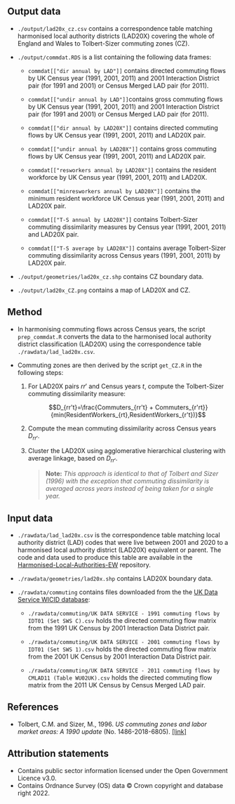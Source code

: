 <p align="justify">


## Output data

- `./output/lad20x_cz.csv` contains a correspondence table matching harmonised local authority districts (LAD20X) covering the whole of England and Wales to Tolbert-Sizer commuting zones (CZ).
  
- `./output/commdat.RDS`  is a list containing the following data frames:
    - `commdat[["dir annual by LAD"]]`  contains directed commuting flows by UK Census year (1991, 2001, 2011) and 2001 Interaction District pair (for 1991 and 2001) or Census Merged LAD pair (for 2011).
  
    - `commdat[["undir annual by LAD"]]`contains gross commuting flows by  UK Census year (1991, 2001, 2011) and 2001 Interaction District pair (for 1991 and 2001) or Census Merged LAD pair (for 2011).
  
    -  `commdat[["dir annual by LAD20X"]]` contains directed commuting flows  by UK Census year (1991, 2001, 2011) and  LAD20X pair.
  
    - `commdat[["undir annual by LAD20X"]]` contains gross commuting flows by UK Census year (1991, 2001, 2011) and LAD20X pair.
  
    -  `commdat[["resworkers annual by LAD20X"]]` contains the resident workforce by UK Census year (1991, 2001, 2011) and LAD20X.
  
    -   `commdat[["minresworkers annual by LAD20X"]]` contains the minimum resident workforce UK Census year (1991, 2001, 2011)  and LAD20X pair.
  
    - `commdat[["T-S annual by LAD20X"]]` contains Tolbert-Sizer commuting dissimilarity measures  by Census year (1991, 2001, 2011) and LAD20X pair.
  
    - `commdat[["T-S average by LAD20X"]]` contains average Tolbert-Sizer commuting dissimilarity across Census years (1991, 2001, 2011)  by LAD20X pair.

- `./output/geometries/lad20x_cz.shp` contains CZ boundary data.

- `./output/lad20x_CZ.png` contains a map of LAD20X and CZ.  

## Method

- In harmonising commuting flows across Census years, the script `prep_commdat.R` converts the data to the harmonised local authority district classification (LAD20X) using the correspondence table `./rawdata/lad_lad20x.csv`.

- Commuting zones are then derived by the script `get_CZ.R` in the following steps:
   1. For LAD20X pairs $rr'$ and Census years $t$, compute the Tolbert-Sizer commuting dissimilarity measure:
     
  
       $$D_{rr't}=\frac{Commuters_{rr't} + Commuters_{r'rt}}{min(ResidentWorkers_{rt},ResidentWorkers_{r't})}$$

  
   2. Compute the mean commuting dissimilarity across Census years $D_{rr'}$.
  
   3. Cluster the LAD20X using agglomerative hierarchical clustering with average linkage, based on $D_{rr'}$.
  
      > **Note:** *This approach is identical to that of Tolbert and Sizer (1996) with the exception that commuting dissimilarity is averaged across years instead of being taken for a single year.*

## Input data

- `./rawdata/lad_lad20x.csv` is the correspondence table matching local authority district (LAD) codes that were live between 2001 and 2020 to a harmonised local authority district (LAD20X) equivalent or parent. The code and data used to produce this table are available in the  [Harmonised-Local-Authorities-EW](https://github.com/amastrosavvas/Harmonised-Local-Authorities-EW) repository.

- `./rawdata/geometries/lad20x.shp` contains LAD20X boundary data.

- `./rawdata/commuting` contains files downloaded from the the [UK Data Service WICID database](https://wicid.ukdataservice.ac.uk):

  - `./rawdata/commuting/UK DATA SERVICE - 1991 commuting flows by IDT01 (Set SWS C).csv` holds the directed commuting flow matrix from the 1991 UK Census by 2001 Interaction Data District pair.
  
  - `./rawdata/commuting/UK DATA SERVICE - 2001 commuting flows by IDT01 (Set SWS 1).csv` holds the directed commuting flow matrix from the 2001 UK Census by 2001 Interaction Data District pair.
  
  - `./rawdata/commuting/UK DATA SERVICE - 2011 commuting flows by CMLAD11 (Table WU02UK).csv` holds the directed commuting flow matrix from the 2011 UK Census by Census Merged LAD pair. 
  
## References

- Tolbert, C.M. and Sizer, M., 1996. _US commuting zones and labor market areas: A 1990 update_ (No. 1486-2018-6805). [[link]](https://ageconsearch.umn.edu/record/278812/)  

## Attribution statements
- Contains public sector information licensed under the Open Government Licence v3.0.
- Contains Ordnance Survey (OS) data © Crown copyright and database right 2022.


</p>
